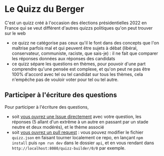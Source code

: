 # Le Quizz du Berger

C'est un quizz créé à l'occasion des élections présidentielles 2022 en France qui se veut différent d'autres quizzs politiques qu'on peut trouver sur le web

- ce quizz ne catégorise pas ceux qu'il le font dans des concepts que l'on maîtrise parfois mal et qui peuvent être sujets à débat (libéral, conservateur, communiste, raciste, que sais-je) : il ne fait que comparer les réponses données aux réponses des candidats
- ce quizz sépare les questions en thèmes, pour pouvoir d'une part comprendre qu'une pensée est complexe, et qu'on peut ne pas être 100% d'accord avec tel ou tel candidat sur tous les thèmes, cela n'empêche pas de vouloir voter pour tel ou tel autre.

## Participer à l'écriture des questions

Pour participer à l'écriture des questions,

- soit [vous ouvrez une Issue directement](https://github.com/ambroselli-io/quizz-berger/issues/new) avec votre question, les réponses (5 allant d'un extrême à un autre en passant par un stade neutre et deux modérés), et le thème associé
- soit [vous ouvrez un pull request](https://github.com/ambroselli-io/quizz-berger/pulls) : vous pouvez modifier le fichier `quizz.json` en faisant tourner localement ce repo, en lançant `npm install` puis `npm run dev` dans le dossier `api`, et en vous rendant dans `http://localhost:8080/quizz-builder/0/0` par exemple.
